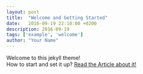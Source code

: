 ```yaml
---
layout: post
title:  "Welcome and Getting Started"
date:   2016-09-19 22:10:00 +0200
description: 2016-09-19
tags: ['example', 'welcome']
author: "Your Name"
---
```


Welcome to this jekyll theme!  
How to start and set it up? [Read the Article about it!](http://himsel.me/2016/09/19/use-my-jekyll-theme.html)
